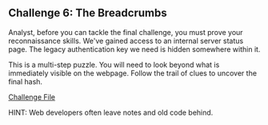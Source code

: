 
## Challenge 6: The Breadcrumbs

Analyst, before you can tackle the final challenge, you must prove your reconnaissance skills. We've gained access to an internal server status page. The legacy authentication key we need is hidden somewhere within it.

This is a multi-step puzzle. You will need to look beyond what is immediately visible on the webpage. Follow the trail of clues to uncover the final hash.



[Challenge File](https://helpful-rugelach-d7c872.netlify.app/)

HINT: Web developers often leave notes and old code behind. 
